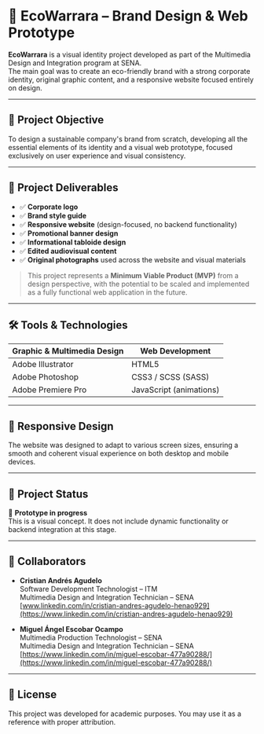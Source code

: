 # 🌿 EcoWarrara – Brand Design & Web Prototype

**EcoWarrara** is a visual identity project developed as part of the Multimedia Design and Integration program at SENA.  
The main goal was to create an eco-friendly brand with a strong corporate identity, original graphic content, and a responsive website focused entirely on design.

---

## 🎯 Project Objective

To design a sustainable company's brand from scratch, developing all the essential elements of its identity and a visual web prototype, focused exclusively on user experience and visual consistency.

---

## 🧩 Project Deliverables

- ✅ **Corporate logo**  
- ✅ **Brand style guide**  
- ✅ **Responsive website** (design-focused, no backend functionality)  
- ✅ **Promotional banner design**  
- ✅ **Informational tabloide design**  
- ✅ **Edited audiovisual content**  
- ✅ **Original photographs** used across the website and visual materials

> This project represents a **Minimum Viable Product (MVP)** from a design perspective, with the potential to be scaled and implemented as a fully functional web application in the future.

---

## 🛠️ Tools & Technologies

| Graphic & Multimedia Design   | Web Development        |
|------------------------------|------------------------|
| Adobe Illustrator            | HTML5                  |
| Adobe Photoshop              | CSS3 / SCSS (SASS)     |
| Adobe Premiere Pro           | JavaScript (animations)|

---

## 📱 Responsive Design

The website was designed to adapt to various screen sizes, ensuring a smooth and coherent visual experience on both desktop and mobile devices.

---

## 🚀 Project Status

🔧 **Prototype in progress**  
This is a visual concept. It does not include dynamic functionality or backend integration at this stage.

---

## 👥 Collaborators

- **Cristian Andrés Agudelo**  
  Software Development Technologist – ITM  
  Multimedia Design and Integration Technician – SENA  
  [www.linkedin.com/in/cristian-andres-agudelo-henao929](https://www.linkedin.com/in/cristian-andres-agudelo-henao929)

- **Miguel Ángel Escobar Ocampo**  
  Multimedia Production Technologist – SENA  
  Multimedia Design and Integration Technician – SENA
  [https://www.linkedin.com/in/miguel-escobar-477a90288/](https://www.linkedin.com/in/miguel-escobar-477a90288/)
  
---

## 🧾 License

This project was developed for academic purposes. You may use it as a reference with proper attribution.
